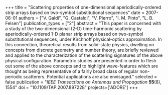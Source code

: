 +++
title = "Scattering properties of one-dimensional aperiodically-ordered strip arrays based on two-symbol substitutional sequences"
date = 2007-06-01
authors = ["V. Galdi", "G. Castaldi", "V. Pierro", "I. M. Pinto", "L. B. Felsen"]
publication_types = ["2"]
abstract = "This paper is concerned with a study of the two-dimensional (2-D) time-harmonic scattering by aperiodically-ordered 1-D planar strip arrays based on two-symbol substitutional sequences, under Kirchhoff physical-optics approximation. In this connection, theoretical results from solid-state physics, dwelling on concepts from discrete geometry and number theory, are briefly reviewed and applied to the characterization of the scattering signatures of the above physical configuration. Parametric studies are presented in order to flesh out some of the above concepts and to highlight wave-features which are thought as being representative of a fairly broad class of regular non-periodic scatterers. Potential applications are also envisaged."
selected = false
publication = "*IEEE Transactions on Antennas and Propagation* **55**(6), 1554"
doi = "10.1109/TAP.2007.897228"
projects=['ADORE']
+++
